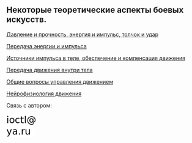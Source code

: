 ## Некоторые теоретические аспекты боевых искусств.

[Давление и прочность, энергия и импульс, толчок и удар](articles/panch_and_push.md)

[Передача энергии и импульса](articles/transfer.md)

[Источники импульса в теле, обеспечение и компенсация движения](articles/imp_src.md)

[Передача движения внутри тела](articles/panch_wave.md)

[Общие вопросы управления движением](articles/control_general.md)

[Нейрофизиология движения](articles/neurophysiology.md)

Связь с автором:

<img src="data/maddr.png">
